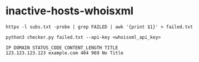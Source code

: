 # inactive-hosts-whoisxml

```
httpx -l subs.txt -probe | grep FAILED | awk '{print $1}' > failed.txt
```

```
python3 checker.py failed.txt --api-key <whoisxml_api_key>

IP DOMAIN STATUS_CODE CONTENT_LENGTH TITLE
123.123.123.123 example.com 404 969 No Title
```
